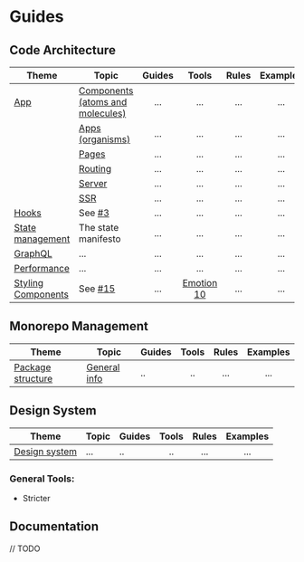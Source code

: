 # Guides

## Code Architecture

| Theme                                       | Topic                                                                                             | Guides |              Tools               | Rules | Examples |
| ------------------------------------------- | ------------------------------------------------------------------------------------------------- | :----: | :------------------------------: | :---: | :------: |
| [App](./code/app)                           | [Components (atoms and molecules)](<./code/app/components%20(atoms%20and%20molecules)/README.md>) |  ...   |               ...                |  ...  |   ...    |
|                                             | [Apps (organisms)](<./code/app/apps%20(organisms)/README.md>)                                     |  ...   |               ...                |  ...  |   ...    |
|                                             | [Pages](./code/app/pages)                                                                         |  ...   |               ...                |  ...  |   ...    |
|                                             | [Routing](./code/app/routing)                                                                     |  ...   |               ...                |  ...  |   ...    |
|                                             | [Server](./code/app/server)                                                                       |  ...   |               ...                |  ...  |   ...    |
|                                             | [SSR](./code/app/ssr)                                                                             |  ...   |               ...                |  ...  |   ...    |
| [Hooks](./code/hooks)                       | See [#3](/atlassian/tangerine/issues/3)                                                           |  ...   |               ...                |  ...  |   ...    |
| [State management](./code/state-management) | The state manifesto                                                                               |  ...   |               ...                |  ...  |   ...    |
| [GraphQL](./code/graphql)                   | ...                                                                                               |  ...   |               ...                |  ...  |   ...    |
| [Performance](./code/performance)           | ...                                                                                               |  ...   |               ...                |  ...  |   ...    |
| [Styling Components](./code/styling)        | See [#15](/atlassian/tangerine/issues/15)                                                         |  ...   | [Emotion 10](https://emotion.sh) |  ...  |   ...    |

## Monorepo Management

| Theme                                              | Topic                                         | Guides | Tools | Rules | Examples |
| -------------------------------------------------- | --------------------------------------------- | ------ | :---: | :---: | :------: |
| [Package structure](./monorepo/packages-structure) | [General info](./monorepo/packages-structure) | ..     |  ..   |  ...  |   ...    |

## Design System

| Theme                            | Topic | Guides | Tools | Rules | Examples |
| -------------------------------- | ----- | ------ | :---: | :---: | :------: |
| [Design system](./design-system) | ...   | ..     |  ..   |  ...  |   ...    |

### General Tools:

- Stricter

## Documentation

// TODO
